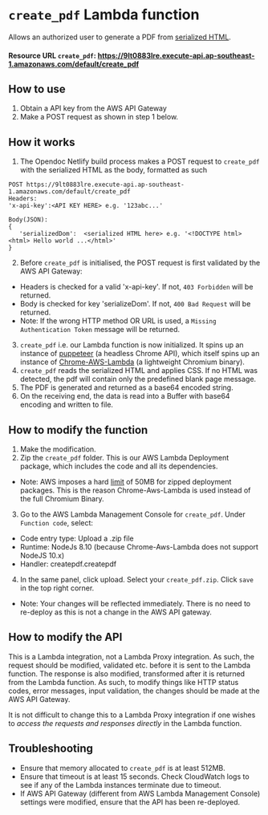 # `create_pdf` Lambda function
Allows an authorized user to generate a PDF from [serialized HTML](https://github.com/jsdom/jsdom#serializing-the-document-with-serialize).
#### Resource URL `create_pdf`: https://9lt0883lre.execute-api.ap-southeast-1.amazonaws.com/default/create_pdf

## How to use
1. Obtain a API key from the AWS API Gateway
2. Make a POST request as shown in step 1 below.

## How it works
1. The Opendoc Netlify build process makes a POST request to `create_pdf` with the serialized HTML as the body, formatted as such
```
POST https://9lt0883lre.execute-api.ap-southeast-1.amazonaws.com/default/create_pdf
Headers:
'x-api-key':<API KEY HERE> e.g. '123abc...'

Body(JSON):
{
   'serializedDom':  <serialized HTML here> e.g. '<!DOCTYPE html><html> Hello world ...</html>'
}
```
2. Before `create_pdf` is initialised, the POST request is first validated by the AWS API Gateway:  
 - Headers is checked for a valid 'x-api-key'. If not, `403 Forbidden` will be returned.
 - Body is checked for key 'serializeDom'. If not, `400 Bad Request` will be returned.
 - Note: If the wrong HTTP method OR URL is used, a `Missing Authentication Token` message will be returned.

3. `create_pdf` i.e. our Lambda function is now initialized. It spins up an instance of [puppeteer](https://github.com/GoogleChrome/puppeteer) (a headless Chrome API), which itself spins up an instance of [Chrome-AWS-Lambda](https://github.com/alixaxel/chrome-aws-lambda) (a lightweight Chromium binary).
4. `create_pdf` reads the serialized HTML and applies CSS. If no HTML was detected, the pdf will contain only the predefined blank page message.
5. The PDF is generated and returned as a base64 encoded string.
6. On the receiving end, the data is read into a Buffer with base64 encoding and written to file.

## How to modify the function
1. Make the modification.
2. Zip the `create_pdf` folder. This is our AWS Lambda Deployment package, which includes the code and all its dependencies.
 - Note: AWS imposes a hard [limit](https://docs.aws.amazon.com/lambda/latest/dg/limits.html) of 50MB for zipped deployment packages. This is the reason Chrome-Aws-Lambda is used instead of the full Chromium Binary.
3. Go to the AWS Lambda Management Console for `create_pdf`. Under `Function code`, select:  
 - Code entry type: Upload a .zip file
 - Runtime: NodeJs 8.10 (because Chrome-Aws-Lambda does not support NodeJS 10.x)
 - Handler: createpdf.createpdf
4. In the same panel, click upload. Select your `create_pdf.zip`. Click `save` in the top right corner.
 - Note: Your changes will be reflected immediately. There is no need to re-deploy as this is not a change in the AWS API gateway.

## How to modify the API
This is a Lambda integration, not a Lambda Proxy integration. As such, the request should be modified, validated etc. before it is sent to the Lambda function. The response is also modified, transformed after it is returned from the Lambda function.
As such, to modify things like HTTP status codes, error messages, input validation, the changes should be made at the AWS API Gateway.  

It is not difficult to change this to a Lambda Proxy integration if one wishes to *access the requests and responses directly* in the Lambda function.
## Troubleshooting
 - Ensure that memory allocated to `create_pdf` is at least 512MB.
 - Ensure that timeout is at least 15 seconds. Check CloudWatch logs to see if any of the Lambda instances terminate due to timeout.
 - If AWS API Gateway (different from AWS Lambda Management Console) settings were modified, ensure that the API has been re-deployed.

